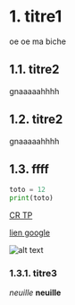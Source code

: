 # 1. titre1
oe oe ma biche

## 1.1. titre2
gnaaaaahhhh

## 1.2. titre2
gnaaaaahhhh

## 1.3. ffff
```py
toto = 12
print(toto)
```
[CR TP](<TP CR.md>)

[lien google](http://google.com)

![alt text](bassins1.jpg)

### 1.3.1. titre3
*neuille*
**neuille**
